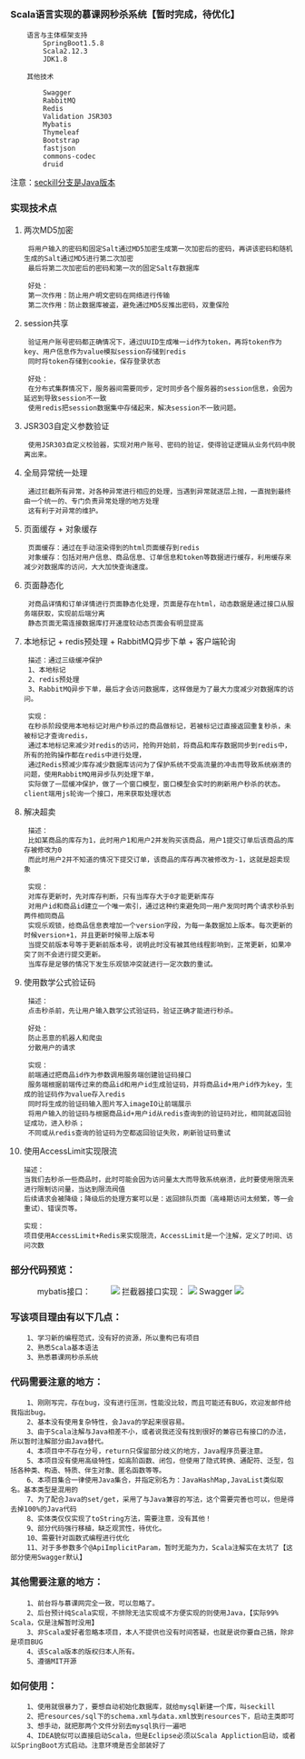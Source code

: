 ### Scala语言实现的慕课网秒杀系统【暂时完成，待优化】

        语言与主体框架支持
            SpringBoot1.5.8
            Scala2.12.3
            JDK1.8
            
        其他技术
        
            Swagger
            RabbitMQ
            Redis
            Validation JSR303
            Mybatis
            Thymeleaf
            Bootstrap
            fastjson
            commons-codec
            druid
            
注意：[seckill分支是Java版本](https://github.com/jxnu-liguobin/SpringBoot-SecKill-Scala/tree/seckill)  
### 实现技术点

1. 两次MD5加密
        
        将用户输入的密码和固定Salt通过MD5加密生成第一次加密后的密码，再讲该密码和随机生成的Salt通过MD5进行第二次加密
        最后将第二次加密后的密码和第一次的固定Salt存数据库
        
        好处：
        第一次作用：防止用户明文密码在网络进行传输
        第二次作用：防止数据库被盗，避免通过MD5反推出密码，双重保险
        
2. session共享
        
        验证用户账号密码都正确情况下，通过UUID生成唯一id作为token，再将token作为key、用户信息作为value模拟session存储到redis
        同时将token存储到cookie，保存登录状态

        好处： 
        在分布式集群情况下，服务器间需要同步，定时同步各个服务器的session信息，会因为延迟到导致session不一致
        使用redis把session数据集中存储起来，解决session不一致问题。

3. JSR303自定义参数验证
        
        使用JSR303自定义校验器，实现对用户账号、密码的验证，使得验证逻辑从业务代码中脱离出来。

4. 全局异常统一处理
        
        通过拦截所有异常，对各种异常进行相应的处理，当遇到异常就逐层上抛，一直抛到最终由一个统一的、专门负责异常处理的地方处理
        这有利于对异常的维护。

5. 页面缓存 + 对象缓存
        
        页面缓存：通过在手动渲染得到的html页面缓存到redis
        对象缓存：包括对用户信息、商品信息、订单信息和token等数据进行缓存，利用缓存来减少对数据库的访问，大大加快查询速度。
6. 页面静态化
        
        对商品详情和订单详情进行页面静态化处理，页面是存在html，动态数据是通过接口从服务端获取，实现前后端分离
        静态页面无需连接数据库打开速度较动态页面会有明显提高

7. 本地标记 + redis预处理 + RabbitMQ异步下单 + 客户端轮询
        
        描述：通过三级缓冲保护
        1、本地标记
        2、redis预处理 
        3、RabbitMQ异步下单，最后才会访问数据库，这样做是为了最大力度减少对数据库的访问。

        实现：
        在秒杀阶段使用本地标记对用户秒杀过的商品做标记，若被标记过直接返回重复秒杀，未被标记才查询redis，
        通过本地标记来减少对redis的访问，抢购开始前，将商品和库存数据同步到redis中，所有的抢购操作都在redis中进行处理，
        通过Redis预减少库存减少数据库访问为了保护系统不受高流量的冲击而导致系统崩溃的问题，使用RabbitMQ用异步队列处理下单，
        实际做了一层缓冲保护，做了一个窗口模型，窗口模型会实时的刷新用户秒杀的状态。client端用js轮询一个接口，用来获取处理状态
        
8. 解决超卖
        
        描述：
        比如某商品的库存为1，此时用户1和用户2并发购买该商品，用户1提交订单后该商品的库存被修改为0
        而此时用户2并不知道的情况下提交订单，该商品的库存再次被修改为-1，这就是超卖现象

        实现：
        对库存更新时，先对库存判断，只有当库存大于0才能更新库存
        对用户id和商品id建立一个唯一索引，通过这种约束避免同一用户发同时两个请求秒杀到两件相同商品
        实现乐观锁，给商品信息表增加一个version字段，为每一条数据加上版本。每次更新的时候version+1，并且更新时候带上版本号
        当提交前版本号等于更新前版本号，说明此时没有被其他线程影响到，正常更新，如果冲突了则不会进行提交更新。
        当库存是足够的情况下发生乐观锁冲突就进行一定次数的重试。
        
9. 使用数学公式验证码
        
        描述：
        点击秒杀前，先让用户输入数学公式验证码，验证正确才能进行秒杀。
        
        好处：
        防止恶意的机器人和爬虫
        分散用户的请求
        
        实现：
        前端通过把商品id作为参数调用服务端创建验证码接口
        服务端根据前端传过来的商品id和用户id生成验证码，并将商品id+用户id作为key，生成的验证码作为value存入redis
        同时将生成的验证码输入图片写入imageIO让前端展示
        将用户输入的验证码与根据商品id+用户id从redis查询到的验证码对比，相同就返回验证成功，进入秒杀；
        不同或从redis查询的验证码为空都返回验证失败，刷新验证码重试
        
10. 使用AccessLimit实现限流
        
        描述：
        当我们去秒杀一些商品时，此时可能会因为访问量太大而导致系统崩溃，此时要使用限流来进行限制访问量，当达到限流阀值
        后续请求会被降级；降级后的处理方案可以是：返回排队页面（高峰期访问太频繁，等一会重试）、错误页等。
        
        实现：
        项目使用AccessLimit+Redis来实现限流，AccessLimit是一个注解，定义了时间、访问次数
        
### 部分代码预览：
            
mybatis接口：        
![](https://github.com/jxnu-liguobin/SpringBoot-SecKill-Scala/blob/master/SpringBoot-SecKill-Scala/src/main/resources/images/mybatis%E6%8E%A5%E5%8F%A3.png)
拦截器接口实现：
![](https://github.com/jxnu-liguobin/SpringBoot-SecKill-Scala/blob/master/SpringBoot-SecKill-Scala/src/main/resources/images/%E6%8B%A6%E6%88%AA%E5%99%A8.png)
Swagger
![](https://github.com/jxnu-liguobin/SpringBoot-SecKill-Scala/blob/master/SpringBoot-SecKill-Scala/src/main/resources/images/api.png)


### 写该项目理由有以下几点：

        1、学习新的编程范式，没有好的资源，所以重构已有项目
        2、熟悉Scala基本语法
        3、熟悉慕课网秒杀系统

### 代码需要注意的地方：

        1、刚刚写完，存在bug，没有进行压测，性能没比较，而且可能还有BUG，欢迎发邮件给我指出bug。
        2、基本没有使用复杂特性，会Java的学起来很容易。
        3、由于Scala注解与Java相差不小，或者说我还没有找到很好的兼容已有接口的办法，所以暂时注解部分由Java替代。
        4、本项目中不存在分号，return只保留部分歧义的地方，Java程序员要注意。
        5、本项目没有使用高级特性，如高阶函数、闭包，但使用了隐式转换、通配符、泛型，包括各种类、构造、特质、伴生对象、匿名函数等等。
        6、本项目集合一律使用Java集合，并指定别名为：JavaHashMap,JavaList类似取名。基本类型是混用的
        7、为了配合Java的set/get，采用了与Java兼容的写法，这个需要完善也可以，但是得去掉100%的Java代码
        8、实体类仅仅实现了toString方法，需要注意，没有其他！
        9、部分代码强行移植，缺乏观赏性，待优化。
        10、需要针对函数式编程进行优化
        11、对于多参数多个@ApiImplicitParam，暂时无能为力，Scala注解实在太坑了【这部分使用Swagger默认】
 


### 其他需要注意的地方：

        1、前台将与慕课网完全一致，可以忽略了。
        2、后台预计纯Scala实现，不排除无法实现或不方便实现的则使用Java，【实际99% Scala，仅是注解暂时没用】
        3、非Scala爱好者忽略本项目，本人不提供也没有时间答疑，也就是说你要自己搞，除非是项目BUG
        4、该Scala版本的版权归本人所有。
        5、遵循MIT开源
        
        
 
### 如何使用：

        1、使用就很暴力了，要想自动初始化数据库，就给mysql新建一个库，叫seckill
        2、把resources/sql下的schema.xml与data.xml放到resources下，启动主类即可
        3、想手动，就把那两个文件分别去mysql执行一遍吧
        4、IDEA貌似可以直接启动Scala，但是Eclipse必须以Scala Appliction启动，或者以SpringBoot方式启动。注意环境是否全部装好了
